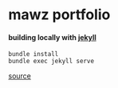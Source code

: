 # mawz portfolio

#### building locally with [jekyll](https://jekyllrb.com/)
```
bundle install
bundle exec jekyll serve
```
[source](https://docs.github.com/en/pages/setting-up-a-github-pages-site-with-jekyll/testing-your-github-pages-site-locally-with-jekyll#building-your-site-locally)
